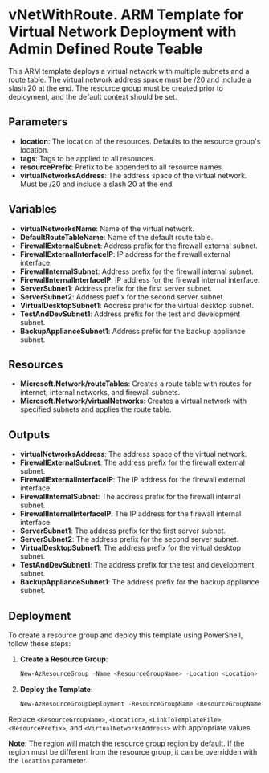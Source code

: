 # vNetWithRoute. ARM Template for Virtual Network Deployment with Admin Defined Route Teable 

This ARM template deploys a virtual network with multiple subnets and a route table. The virtual network address space must be /20 and include a slash 20 at the end. The resource group must be created prior to deployment, and the default context should be set.

## Parameters

- **location**: The location of the resources. Defaults to the resource group's location.
- **tags**: Tags to be applied to all resources.
- **resourcePrefix**: Prefix to be appended to all resource names.
- **virtualNetworksAddress**: The address space of the virtual network. Must be /20 and include a slash 20 at the end.

## Variables

- **virtualNetworksName**: Name of the virtual network.
- **DefaultRouteTableName**: Name of the default route table.
- **FirewallExternalSubnet**: Address prefix for the firewall external subnet.
- **FirewallExternalInterfaceIP**: IP address for the firewall external interface.
- **FirewallInternalSubnet**: Address prefix for the firewall internal subnet.
- **FirewallInternalInterfaceIP**: IP address for the firewall internal interface.
- **ServerSubnet1**: Address prefix for the first server subnet.
- **ServerSubnet2**: Address prefix for the second server subnet.
- **VirtualDesktopSubnet1**: Address prefix for the virtual desktop subnet.
- **TestAndDevSubnet1**: Address prefix for the test and development subnet.
- **BackupApplianceSubnet1**: Address prefix for the backup appliance subnet.

## Resources

- **Microsoft.Network/routeTables**: Creates a route table with routes for internet, internal networks, and firewall subnets.
- **Microsoft.Network/virtualNetworks**: Creates a virtual network with specified subnets and applies the route table.

## Outputs

- **virtualNetworksAddress**: The address space of the virtual network.
- **FirewallExternalSubnet**: The address prefix for the firewall external subnet.
- **FirewallExternalInterfaceIP**: The IP address for the firewall external interface.
- **FirewallInternalSubnet**: The address prefix for the firewall internal subnet.
- **FirewallInternalInterfaceIP**: The IP address for the firewall internal interface.
- **ServerSubnet1**: The address prefix for the first server subnet.
- **ServerSubnet2**: The address prefix for the second server subnet.
- **VirtualDesktopSubnet1**: The address prefix for the virtual desktop subnet.
- **TestAndDevSubnet1**: The address prefix for the test and development subnet.
- **BackupApplianceSubnet1**: The address prefix for the backup appliance subnet.

## Deployment

To create a resource group and deploy this template using PowerShell, follow these steps:

1. **Create a Resource Group**:
    ```powershell
    New-AzResourceGroup -Name <ResourceGroupName> -Location <Location>
    ```

2. **Deploy the Template**:
    ```powershell
    New-AzResourceGroupDeployment -ResourceGroupName <ResourceGroupName> -TemplateUri <LinkToTemplateFile> -resourcePrefix <ResourcePrefix> -virtualNetworksAddress <VirtualNetworksAddress>
    ```

Replace `<ResourceGroupName>`, `<Location>`, `<LinkToTemplateFile>`, `<ResourcePrefix>`, and `<VirtualNetworksAddress>` with appropriate values.

**Note**: The region will match the resource group region by default. If the region must be different from the resource group, it can be overridden with the `location` parameter.
